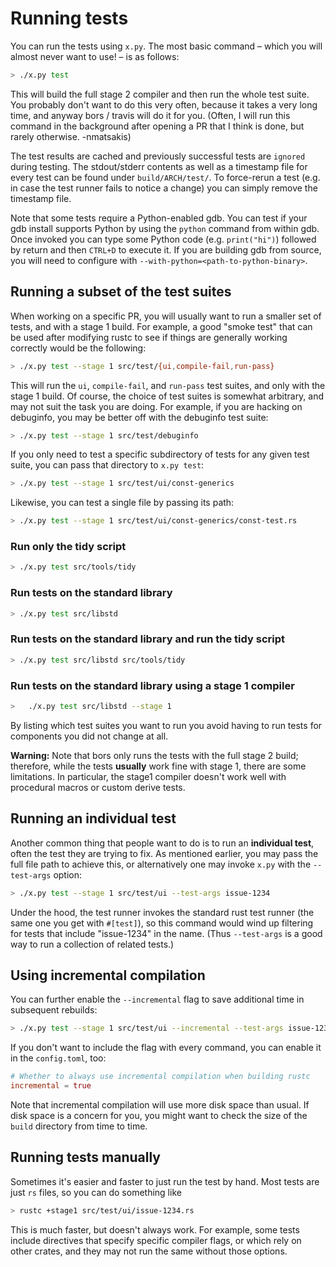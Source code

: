 # Running tests

You can run the tests using `x.py`. The most basic command – which
you will almost never want to use! – is as follows:

```bash
> ./x.py test
```

This will build the full stage 2 compiler and then run the whole test
suite. You probably don't want to do this very often, because it takes
a very long time, and anyway bors / travis will do it for you. (Often,
I will run this command in the background after opening a PR that I
think is done, but rarely otherwise. -nmatsakis)

The test results are cached and previously successful tests are
`ignored` during testing. The stdout/stderr contents as well as a
timestamp file for every test can be found under `build/ARCH/test/`.
To force-rerun a test (e.g. in case the test runner fails to notice
a change) you can simply remove the timestamp file.

Note that some tests require a Python-enabled gdb. You can test if
your gdb install supports Python by using the `python` command from
within gdb. Once invoked you can type some Python code (e.g.
`print("hi")`) followed by return and then `CTRL+D` to execute it.
If you are building gdb from source, you will need to configure with
`--with-python=<path-to-python-binary>`.

## Running a subset of the test suites

When working on a specific PR, you will usually want to run a smaller
set of tests, and with a stage 1 build. For example, a good "smoke
test" that can be used after modifying rustc to see if things are
generally working correctly would be the following:

```bash
> ./x.py test --stage 1 src/test/{ui,compile-fail,run-pass}
```

This will run the `ui`, `compile-fail`, and `run-pass` test suites,
and only with the stage 1 build. Of course, the choice of test suites
is somewhat arbitrary, and may not suit the task you are doing. For
example, if you are hacking on debuginfo, you may be better off with
the debuginfo test suite:

```bash
> ./x.py test --stage 1 src/test/debuginfo
```

If you only need to test a specific subdirectory of tests for any
given test suite, you can pass that directory to `x.py test`:

```bash
> ./x.py test --stage 1 src/test/ui/const-generics
```

Likewise, you can test a single file by passing its path:

```bash
> ./x.py test --stage 1 src/test/ui/const-generics/const-test.rs
```

### Run only the tidy script

```bash
> ./x.py test src/tools/tidy
```

### Run tests on the standard library

```bash
> ./x.py test src/libstd
```

### Run tests on the standard library and run the tidy script

```bash
> ./x.py test src/libstd src/tools/tidy
```

### Run tests on the standard library using a stage 1 compiler

```bash
>   ./x.py test src/libstd --stage 1
```

By listing which test suites you want to run you avoid having to run
tests for components you did not change at all.

**Warning:** Note that bors only runs the tests with the full stage 2
build; therefore, while the tests **usually** work fine with stage 1,
there are some limitations. In particular, the stage1 compiler doesn't
work well with procedural macros or custom derive tests.

## Running an individual test

Another common thing that people want to do is to run an **individual
test**, often the test they are trying to fix. As mentioned earlier,
you may pass the full file path to achieve this, or alternatively one
may invoke `x.py` with the `--test-args` option:

```bash
> ./x.py test --stage 1 src/test/ui --test-args issue-1234
```

Under the hood, the test runner invokes the standard rust test runner
(the same one you get with `#[test]`), so this command would wind up
filtering for tests that include "issue-1234" in the name. (Thus
`--test-args` is a good way to run a collection of related tests.)

## Using incremental compilation

You can further enable the `--incremental` flag to save additional
time in subsequent rebuilds:

```bash
> ./x.py test --stage 1 src/test/ui --incremental --test-args issue-1234
```

If you don't want to include the flag with every command, you can
enable it in the `config.toml`, too:

```toml
# Whether to always use incremental compilation when building rustc
incremental = true
```

Note that incremental compilation will use more disk space than usual.
If disk space is a concern for you, you might want to check the size
of the `build` directory from time to time.

## Running tests manually

Sometimes it's easier and faster to just run the test by hand. Most tests are
just `rs` files, so you can do something like

```bash
> rustc +stage1 src/test/ui/issue-1234.rs
```

This is much faster, but doesn't always work. For example, some tests
include directives that specify specific compiler flags, or which rely
on other crates, and they may not run the same without those options.
